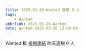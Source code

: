 ```yaml
---
title: 2025-03-26-Wanted 違規 0 人
tags:
    - Wanted
abbrlink: 2025-03-26-Wanted
date: Wanted-2025-03-26 12:00:00
---
```

Wanted 板 [板規連結](https://www.ptt.cc/bbs/Wanted/M.1608829773.A.D3B.html)
昨天違規 0 人
